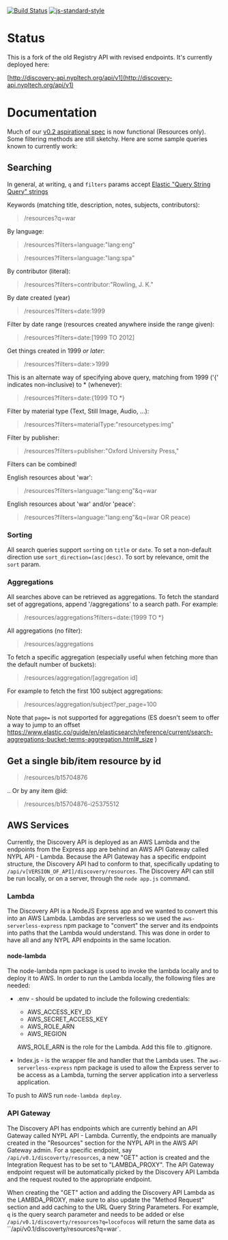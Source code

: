 [![Build Status](https://travis-ci.org/nypl-registry/registry-api.svg?branch=master)](https://travis-ci.org/nypl-registry/registry-api) [![js-standard-style](https://img.shields.io/badge/code%20style-standard-brightgreen.svg)](http://standardjs.com/)

# Status

This is a fork of the old Registry API with revised endpoints. It's currently deployed here:

[http://discovery-api.nypltech.org/api/v1](http://discovery-api.nypltech.org/api/v1)

# Documentation

Much of our [v0.2 aspirational spec](https://nypl-discovery.github.io/discovery-api/#/Resources) is now functional (Resources only). Some filtering methods are still sketchy. Here are some sample queries known to currently work:

## Searching

In general, at writing, `q` and `filters` params accept [Elastic "Query String Query" strings](https://www.elastic.co/guide/en/elasticsearch/reference/current/query-dsl-query-string-query.html)

Keywords (matching title, description, notes, subjects, contributors):

> /resources?q=war

By language:

> /resources?filters=language:"lang:eng"

> /resources?filters=language:"lang:spa"

By contributor (literal):

> /resources?filters=contributor:"Rowling, J. K."

By date created (year)

> /resources?filters=date:1999

Filter by date range (resources created anywhere inside the range given):

> /resources?filters=date:[1999 TO 2012]

Get things created in 1999 *or later*:

> /resources?filters=date:>1999

This is an alternate way of specifying above query, matching from 1999 ('{' indicates non-inclusive) to * (whenever):

> /resources?filters=date:{1999 TO \*}

Filter by material type (Text, Still Image, Audio, ...):

> /resources?filters=materialType:"resourcetypes:img"

Filter by publisher:

> /resources?filters=publisher:"Oxford University Press,"

Filters can be combined!

English resources about 'war':

> /resources?filters=language:"lang:eng"&q=war

English resources about 'war' and/or 'peace':

> /resources?filters=language:"lang:eng"&q=(war OR peace)

### Sorting

All search queries support `sort`ing on `title` or `date`. To set a non-default direction use `sort_direction=(asc|desc)`. To sort by relevance, omit the `sort` param.

### Aggregations

All searches above can be retrieved as aggregations. To fetch the standard set of aggregations, append '/aggregations' to a search path. For example:

> /resources/aggregations?filters=date:{1999 TO \*}

All aggregations (no filter):

> /resources/aggregations

To fetch a specific aggregation (especially useful when fetching more than the default number of buckets):

> /resources/aggregation/[aggregation id]

For example to fetch the first 100 subject aggregations:

> /resources/aggregation/subject?per_page=100

Note that `page=` is not supported for aggregations (ES doesn't seem to offer a way to jump to an offset https://www.elastic.co/guide/en/elasticsearch/reference/current/search-aggregations-bucket-terms-aggregation.html#_size )
## Get a single bib/item resource by id

> /resources/b15704876

.. Or by any item @id:

> /resources/b15704876-i25375512

## AWS Services

Currently, the Discovery API is deployed as an AWS Lambda and the endpoints from the Express app are behind an AWS API Gateway called NYPL API - Lambda. Because the API Gateway has a specific endpoint structure, the Discovery API had to conform to that, specifically updating to `/api/v[VERSION_OF_API]/discovery/resources`. The Discovery API can still be run locally, or on a server, through the `node app.js` command.

### Lambda

The Discovery API is a NodeJS Express app and we wanted to convert this into an AWS Lambda. Lambdas are serverless so we used the `aws-serverless-express` npm package to "convert" the server and its endpoints into paths that the Lambda would understand. This was done in order to have all and any NYPL API endpoints in the same location.

#### node-lambda
The node-lambda npm package is used to invoke the lambda locally and to deploy it to AWS. In order to run the Lambda locally, the following files are needed:

* .env - should be updated to include the following credentials:
  * AWS_ACCESS_KEY_ID
  * AWS_SECRET_ACCESS_KEY
  * AWS_ROLE_ARN
  * AWS_REGION

  AWS_ROLE_ARN is the role for the Lambda. Add this file to .gitignore.  
* Index.js - is the wrapper file and handler that the Lambda uses. The `aws-serverless-express` npm package is used to allow the Express server to be access as a Lambda, turning the server application into a serverless application.

To push to AWS run `node-lambda deploy`.

### API Gateway

The Discovery API has endpoints which are currently behind an API Gateway called NYPL API - Lambda. Currently, the endpoints are manually created in the "Resources" section for the NYPL API in the AWS API Gateway admin. For a specific endpoint, say `/api/v0.1/discoverty/resources`, a new "GET" action is created and the Integration Request has to be set to "LAMBDA_PROXY". The API Gateway endpoint request will be automatically picked by the Discovery API Lambda and the request routed to the appropriate endpoint.

When creating the "GET" action and adding the Discovery API Lambda as the LAMBDA_PROXY, make sure to also update the "Method Request" section and add caching to the URL Query String Parameters. For example, `q` is the query search parameter and needs to be added or else `/api/v0.1/discoverty/resources?q=locofocos` will return the same data as ``/api/v0.1/discoverty/resources?q=war`.
